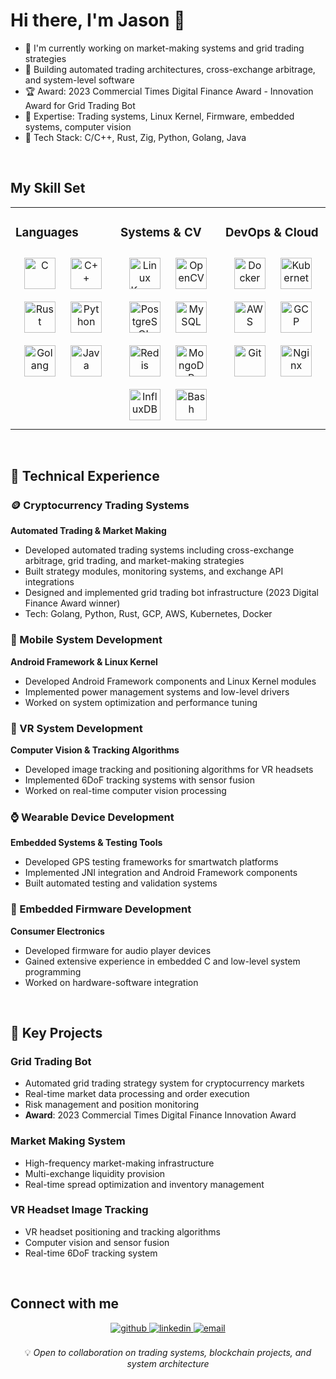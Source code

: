 <!--
**YOUR_USERNAME/YOUR_USERNAME** is a ✨ _special_ ✨ repository because its `README.md` (this file) appears on your GitHub profile.
-->

# Hi there, I'm Jason 👋

- 🔭 I'm currently working on market-making systems and grid trading strategies  
- 💼 Building automated trading architectures, cross-exchange arbitrage, and system-level software
- 🏆 Award: 2023 Commercial Times Digital Finance Award - Innovation Award for Grid Trading Bot
- 🌱 Expertise: Trading systems, Linux Kernel, Firmware, embedded systems, computer vision
- 💬 Tech Stack: C/C++, Rust, Zig, Python, Golang, Java
 
<br/>  

## My Skill Set  
<table><tr><td valign="top" width="33%">

### Languages
<div align="center">
<img style="margin: 10px" src="https://profilinator.rishav.dev/skills-assets/c-original.svg" alt="C" height="50" />
<img style="margin: 10px" src="https://profilinator.rishav.dev/skills-assets/cplusplus-original.svg" alt="C++" height="50" />
<img style="margin: 10px" src="https://profilinator.rishav.dev/skills-assets/rust-plain.svg" alt="Rust" height="50" />
<img style="margin: 10px" src="https://profilinator.rishav.dev/skills-assets/python-original.svg" alt="Python" height="50" />
<img style="margin: 10px" src="https://profilinator.rishav.dev/skills-assets/go-original.svg" alt="Golang" height="50" />
<img style="margin: 10px" src="https://profilinator.rishav.dev/skills-assets/java-original-wordmark.svg" alt="Java" height="50" />
</div>

</td><td valign="top" width="33%">

### Systems & CV  
<div align="center">  
<img style="margin: 10px" src="https://profilinator.rishav.dev/skills-assets/linux-original.svg" alt="Linux Kernel" height="50" />  
<img style="margin: 10px" src="https://profilinator.rishav.dev/skills-assets/opencv-icon.svg" alt="OpenCV" height="50" />  
<img style="margin: 10px" src="https://profilinator.rishav.dev/skills-assets/postgresql-original-wordmark.svg" alt="PostgreSQL" height="50" />  
<img style="margin: 10px" src="https://profilinator.rishav.dev/skills-assets/mysql-original-wordmark.svg" alt="MySQL" height="50" />  
<img style="margin: 10px" src="https://profilinator.rishav.dev/skills-assets/redis-original-wordmark.svg" alt="Redis" height="50" />  
<img style="margin: 10px" src="https://profilinator.rishav.dev/skills-assets/mongodb-original-wordmark.svg" alt="MongoDB" height="50" />  
<img style="margin: 10px" src="https://profilinator.rishav.dev/skills-assets/influxdb.svg" alt="InfluxDB" height="50" />  
<img style="margin: 10px" src="https://profilinator.rishav.dev/skills-assets/gnu_bash-icon.svg" alt="Bash" height="50" />  
</div>

</td><td valign="top" width="33%">

### DevOps & Cloud  
<div align="center">  
<img style="margin: 10px" src="https://profilinator.rishav.dev/skills-assets/docker-original-wordmark.svg" alt="Docker" height="50" />  
<img style="margin: 10px" src="https://profilinator.rishav.dev/skills-assets/kubernetes-icon.svg" alt="Kubernetes" height="50" />  
<img style="margin: 10px" src="https://profilinator.rishav.dev/skills-assets/amazonwebservices-original-wordmark.svg" alt="AWS" height="50" />  
<img style="margin: 10px" src="https://profilinator.rishav.dev/skills-assets/google_cloud-icon.svg" alt="GCP" height="50" />  
<img style="margin: 10px" src="https://profilinator.rishav.dev/skills-assets/git-scm-icon.svg" alt="Git" height="50" />  
<img style="margin: 10px" src="https://profilinator.rishav.dev/skills-assets/nginx-original.svg" alt="Nginx" height="50" />  
</div>

</td></tr></table>  

<br/>  

## 💼 Technical Experience

### 🪙 Cryptocurrency Trading Systems
**Automated Trading & Market Making**
- Developed automated trading systems including cross-exchange arbitrage, grid trading, and market-making strategies
- Built strategy modules, monitoring systems, and exchange API integrations
- Designed and implemented grid trading bot infrastructure (2023 Digital Finance Award winner)
- Tech: Golang, Python, Rust, GCP, AWS, Kubernetes, Docker

### 📱 Mobile System Development
**Android Framework & Linux Kernel**
- Developed Android Framework components and Linux Kernel modules
- Implemented power management systems and low-level drivers
- Worked on system optimization and performance tuning

### 🥽 VR System Development
**Computer Vision & Tracking Algorithms**
- Developed image tracking and positioning algorithms for VR headsets
- Implemented 6DoF tracking systems with sensor fusion
- Worked on real-time computer vision processing

### ⌚ Wearable Device Development
**Embedded Systems & Testing Tools**
- Developed GPS testing frameworks for smartwatch platforms
- Implemented JNI integration and Android Framework components
- Built automated testing and validation systems

### 🎵 Embedded Firmware Development
**Consumer Electronics**
- Developed firmware for audio player devices
- Gained extensive experience in embedded C and low-level system programming
- Worked on hardware-software integration

<br/>

## 🎯 Key Projects

### Grid Trading Bot
- Automated grid trading strategy system for cryptocurrency markets
- Real-time market data processing and order execution
- Risk management and position monitoring
- **Award**: 2023 Commercial Times Digital Finance Innovation Award

### Market Making System
- High-frequency market-making infrastructure
- Multi-exchange liquidity provision
- Real-time spread optimization and inventory management

### VR Headset Image Tracking
- VR headset positioning and tracking algorithms
- Computer vision and sensor fusion
- Real-time 6DoF tracking system

<br/>

## Connect with me  
<div align="center">
<a href="https://github.com/shihyu" target="_blank">
<img src=https://img.shields.io/badge/github-%2324292e.svg?&style=for-the-badge&logo=github&logoColor=white alt=github style="margin-bottom: 5px;" />
</a>
<a href="https://linkedin.com/in/YOUR_LINKEDIN" target="_blank">
<img src=https://img.shields.io/badge/linkedin-%231E77B5.svg?&style=for-the-badge&logo=linkedin&logoColor=white alt=linkedin style="margin-bottom: 5px;" />
</a>
<a href="mailto:yaoshihyu@gmail.com" target="_blank">
<img src=https://img.shields.io/badge/email-%23D14836.svg?&style=for-the-badge&logo=gmail&logoColor=white alt=email style="margin-bottom: 5px;" />
</a>
</div>  

<br/>  


<div align="center">
💡 <i>Open to collaboration on trading systems, blockchain projects, and system architecture</i>
</div>
